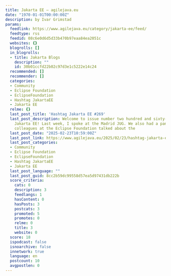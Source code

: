 ```yaml
---
title: Jakarta EE – agilejava.eu
date: "1970-01-01T00:00:00Z"
description: by Ivar Grimstad
params:
  feedlink: https://www.agilejava.eu/category/jakarta-ee/feed/
  feedtype: rss
  feedid: 08c6e0d6d5d33b470b97eaa84ea2051c
  websites: {}
  blogrolls: []
  in_blogrolls:
  - title: Jakarta Blogs
    description: ""
    id: 30b01ccfd22b02c97d3e1c5222e14c24
  recommended: []
  recommender: []
  categories:
  - Community
  - Eclipse Foundation
  - EclipseFoundation
  - Hashtag JakartaEE
  - Jakarta EE
  relme: {}
  last_post_title: 'Hashtag Jakarta EE #269'
  last_post_description: Welcome to issue number two hundred and sixty-nine of Hashtag
    Jakarta EE! Last week, I spoke at the Madrid JUG. We also had a panel where my
    colleagues at the Eclipse Foundation talked about the
  last_post_date: "2025-02-23T10:59:00Z"
  last_post_link: https://www.agilejava.eu/2025/02/23/hashtag-jakarta-ee-269/
  last_post_categories:
  - Community
  - Eclipse Foundation
  - EclipseFoundation
  - Hashtag JakartaEE
  - Jakarta EE
  last_post_language: ""
  last_post_guid: 8cc2b59dc99558d57ea5d97431db222b
  score_criteria:
    cats: 0
    description: 3
    feedlangs: 1
    hasContent: 0
    hasPosts: 3
    postcats: 3
    promoted: 5
    promotes: 0
    relme: 0
    title: 3
    website: 0
  score: 18
  ispodcast: false
  isnoarchive: false
  innetwork: true
  language: en
  postcount: 10
  avgpostlen: 0
---
```


